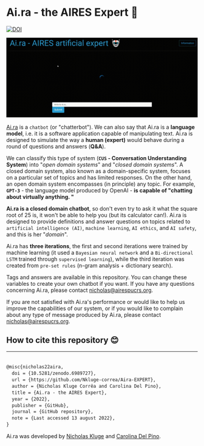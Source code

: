 # Ai.ra - the AIRES Expert 🤖

[![DOI](https://zenodo.org/badge/499891032.svg)](https://zenodo.org/badge/latestdoi/499891032)

![image-gif](assets/gif_demo.gif)

[Ai.ra](http://aira-expert-en.airespucrs.org/) is a `chatbot` (or "chatterbot"). We can also say that Ai.ra is a **language model**, i.e. it is a software application capable of manipulating text. Ai.ra is designed to simulate the way a **human (expert)** would behave during a round of questions and answers (**Q&A**).

We can classify this type of system (**`CUS` - Conversation Understanding System**) into "_open domain systems_" and "_closed domain systems_". A closed domain system, also known as a domain-specific system, focuses on a particular set of topics and has limited responses. On the other hand, an open domain system encompasses (in principle) any topic. For example, **`GPT-3`** - the language model produced by OpenAI - **is capable of "chatting about virtually anything. "**

**Ai.ra is a closed domain chatbot**, so don't even try to ask it what the square root of 25 is, it won't be able to help you (but its calculator can!). Ai.ra is designed to provide definitions and answer questions on topics related to `artificial intelligence (AI)`, `machine learning`, `AI ethics`, and `AI safety`, and this is her "_domain_".

Ai.ra has **three iterations**, the first and second iterations were trained by machine learning (it used a `Bayesian neural network` and a `Bi-directional LSTM` trained through `supervised learning`), while the third iteration was created from `pre-set rules` (n-gram analysis + dictionary search).

Tags and answers are available in this repository. You can change these variables to create your own chatbot if you want. If you have any questions concerning Ai.ra, please contact [nicholas@airespucrs.org](mailto:nicholas@airespucrs.org).

If you are not satisfied with Ai.ra's performance or would like to help us improve the capabilities of our system, or if you would like to complain about any type of message produced by Ai.ra, please contact [nicholas@airespucrs.org](mailto:nicholas@airespucrs.org).

## How to cite this repository 😊

---

```latex

@misc{nicholas22aira,
  doi = {10.5281/zenodo.6989727},
  url = {https://github.com/Nkluge-correa/Aira-EXPERT},
  author = {Nicholas Kluge Corrêa and Carolina Del Pino},
  title = {Ai.ra - the AIRES Expert},
  year = {2022},
  publisher = {GitHub},
  journal = {GitHub repository},
  note = {Last accessed 13 august 2022},
}

```

Ai.ra was developed by [Nicholas Kluge](https://nkluge-correa.github.io/) and [Carolina Del Pino](http://lattes.cnpq.br/6291330432531578).
